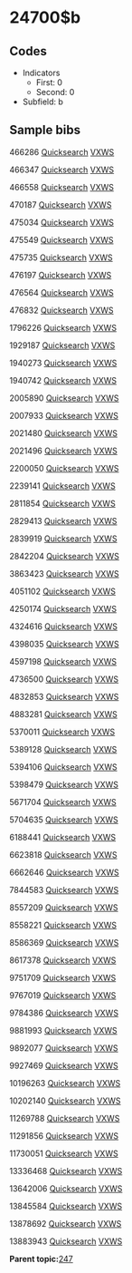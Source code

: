 # 24700$b

## Codes

-   Indicators
    -   First: 0
    -   Second: 0
-   Subfield: b

## Sample bibs

466286 [Quicksearch](https://search.library.yale.edu/catalog/466286) [VXWS](http://prodorbis.library.yale.edu:7014/vxws/GetHoldingsService?bibId=466286)

466347 [Quicksearch](https://search.library.yale.edu/catalog/466347) [VXWS](http://prodorbis.library.yale.edu:7014/vxws/GetHoldingsService?bibId=466347)

466558 [Quicksearch](https://search.library.yale.edu/catalog/466558) [VXWS](http://prodorbis.library.yale.edu:7014/vxws/GetHoldingsService?bibId=466558)

470187 [Quicksearch](https://search.library.yale.edu/catalog/470187) [VXWS](http://prodorbis.library.yale.edu:7014/vxws/GetHoldingsService?bibId=470187)

475034 [Quicksearch](https://search.library.yale.edu/catalog/475034) [VXWS](http://prodorbis.library.yale.edu:7014/vxws/GetHoldingsService?bibId=475034)

475549 [Quicksearch](https://search.library.yale.edu/catalog/475549) [VXWS](http://prodorbis.library.yale.edu:7014/vxws/GetHoldingsService?bibId=475549)

475735 [Quicksearch](https://search.library.yale.edu/catalog/475735) [VXWS](http://prodorbis.library.yale.edu:7014/vxws/GetHoldingsService?bibId=475735)

476197 [Quicksearch](https://search.library.yale.edu/catalog/476197) [VXWS](http://prodorbis.library.yale.edu:7014/vxws/GetHoldingsService?bibId=476197)

476564 [Quicksearch](https://search.library.yale.edu/catalog/476564) [VXWS](http://prodorbis.library.yale.edu:7014/vxws/GetHoldingsService?bibId=476564)

476832 [Quicksearch](https://search.library.yale.edu/catalog/476832) [VXWS](http://prodorbis.library.yale.edu:7014/vxws/GetHoldingsService?bibId=476832)

1796226 [Quicksearch](https://search.library.yale.edu/catalog/1796226) [VXWS](http://prodorbis.library.yale.edu:7014/vxws/GetHoldingsService?bibId=1796226)

1929187 [Quicksearch](https://search.library.yale.edu/catalog/1929187) [VXWS](http://prodorbis.library.yale.edu:7014/vxws/GetHoldingsService?bibId=1929187)

1940273 [Quicksearch](https://search.library.yale.edu/catalog/1940273) [VXWS](http://prodorbis.library.yale.edu:7014/vxws/GetHoldingsService?bibId=1940273)

1940742 [Quicksearch](https://search.library.yale.edu/catalog/1940742) [VXWS](http://prodorbis.library.yale.edu:7014/vxws/GetHoldingsService?bibId=1940742)

2005890 [Quicksearch](https://search.library.yale.edu/catalog/2005890) [VXWS](http://prodorbis.library.yale.edu:7014/vxws/GetHoldingsService?bibId=2005890)

2007933 [Quicksearch](https://search.library.yale.edu/catalog/2007933) [VXWS](http://prodorbis.library.yale.edu:7014/vxws/GetHoldingsService?bibId=2007933)

2021480 [Quicksearch](https://search.library.yale.edu/catalog/2021480) [VXWS](http://prodorbis.library.yale.edu:7014/vxws/GetHoldingsService?bibId=2021480)

2021496 [Quicksearch](https://search.library.yale.edu/catalog/2021496) [VXWS](http://prodorbis.library.yale.edu:7014/vxws/GetHoldingsService?bibId=2021496)

2200050 [Quicksearch](https://search.library.yale.edu/catalog/2200050) [VXWS](http://prodorbis.library.yale.edu:7014/vxws/GetHoldingsService?bibId=2200050)

2239141 [Quicksearch](https://search.library.yale.edu/catalog/2239141) [VXWS](http://prodorbis.library.yale.edu:7014/vxws/GetHoldingsService?bibId=2239141)

2811854 [Quicksearch](https://search.library.yale.edu/catalog/2811854) [VXWS](http://prodorbis.library.yale.edu:7014/vxws/GetHoldingsService?bibId=2811854)

2829413 [Quicksearch](https://search.library.yale.edu/catalog/2829413) [VXWS](http://prodorbis.library.yale.edu:7014/vxws/GetHoldingsService?bibId=2829413)

2839919 [Quicksearch](https://search.library.yale.edu/catalog/2839919) [VXWS](http://prodorbis.library.yale.edu:7014/vxws/GetHoldingsService?bibId=2839919)

2842204 [Quicksearch](https://search.library.yale.edu/catalog/2842204) [VXWS](http://prodorbis.library.yale.edu:7014/vxws/GetHoldingsService?bibId=2842204)

3863423 [Quicksearch](https://search.library.yale.edu/catalog/3863423) [VXWS](http://prodorbis.library.yale.edu:7014/vxws/GetHoldingsService?bibId=3863423)

4051102 [Quicksearch](https://search.library.yale.edu/catalog/4051102) [VXWS](http://prodorbis.library.yale.edu:7014/vxws/GetHoldingsService?bibId=4051102)

4250174 [Quicksearch](https://search.library.yale.edu/catalog/4250174) [VXWS](http://prodorbis.library.yale.edu:7014/vxws/GetHoldingsService?bibId=4250174)

4324616 [Quicksearch](https://search.library.yale.edu/catalog/4324616) [VXWS](http://prodorbis.library.yale.edu:7014/vxws/GetHoldingsService?bibId=4324616)

4398035 [Quicksearch](https://search.library.yale.edu/catalog/4398035) [VXWS](http://prodorbis.library.yale.edu:7014/vxws/GetHoldingsService?bibId=4398035)

4597198 [Quicksearch](https://search.library.yale.edu/catalog/4597198) [VXWS](http://prodorbis.library.yale.edu:7014/vxws/GetHoldingsService?bibId=4597198)

4736500 [Quicksearch](https://search.library.yale.edu/catalog/4736500) [VXWS](http://prodorbis.library.yale.edu:7014/vxws/GetHoldingsService?bibId=4736500)

4832853 [Quicksearch](https://search.library.yale.edu/catalog/4832853) [VXWS](http://prodorbis.library.yale.edu:7014/vxws/GetHoldingsService?bibId=4832853)

4883281 [Quicksearch](https://search.library.yale.edu/catalog/4883281) [VXWS](http://prodorbis.library.yale.edu:7014/vxws/GetHoldingsService?bibId=4883281)

5370011 [Quicksearch](https://search.library.yale.edu/catalog/5370011) [VXWS](http://prodorbis.library.yale.edu:7014/vxws/GetHoldingsService?bibId=5370011)

5389128 [Quicksearch](https://search.library.yale.edu/catalog/5389128) [VXWS](http://prodorbis.library.yale.edu:7014/vxws/GetHoldingsService?bibId=5389128)

5394106 [Quicksearch](https://search.library.yale.edu/catalog/5394106) [VXWS](http://prodorbis.library.yale.edu:7014/vxws/GetHoldingsService?bibId=5394106)

5398479 [Quicksearch](https://search.library.yale.edu/catalog/5398479) [VXWS](http://prodorbis.library.yale.edu:7014/vxws/GetHoldingsService?bibId=5398479)

5671704 [Quicksearch](https://search.library.yale.edu/catalog/5671704) [VXWS](http://prodorbis.library.yale.edu:7014/vxws/GetHoldingsService?bibId=5671704)

5704635 [Quicksearch](https://search.library.yale.edu/catalog/5704635) [VXWS](http://prodorbis.library.yale.edu:7014/vxws/GetHoldingsService?bibId=5704635)

6188441 [Quicksearch](https://search.library.yale.edu/catalog/6188441) [VXWS](http://prodorbis.library.yale.edu:7014/vxws/GetHoldingsService?bibId=6188441)

6623818 [Quicksearch](https://search.library.yale.edu/catalog/6623818) [VXWS](http://prodorbis.library.yale.edu:7014/vxws/GetHoldingsService?bibId=6623818)

6662646 [Quicksearch](https://search.library.yale.edu/catalog/6662646) [VXWS](http://prodorbis.library.yale.edu:7014/vxws/GetHoldingsService?bibId=6662646)

7844583 [Quicksearch](https://search.library.yale.edu/catalog/7844583) [VXWS](http://prodorbis.library.yale.edu:7014/vxws/GetHoldingsService?bibId=7844583)

8557209 [Quicksearch](https://search.library.yale.edu/catalog/8557209) [VXWS](http://prodorbis.library.yale.edu:7014/vxws/GetHoldingsService?bibId=8557209)

8558221 [Quicksearch](https://search.library.yale.edu/catalog/8558221) [VXWS](http://prodorbis.library.yale.edu:7014/vxws/GetHoldingsService?bibId=8558221)

8586369 [Quicksearch](https://search.library.yale.edu/catalog/8586369) [VXWS](http://prodorbis.library.yale.edu:7014/vxws/GetHoldingsService?bibId=8586369)

8617378 [Quicksearch](https://search.library.yale.edu/catalog/8617378) [VXWS](http://prodorbis.library.yale.edu:7014/vxws/GetHoldingsService?bibId=8617378)

9751709 [Quicksearch](https://search.library.yale.edu/catalog/9751709) [VXWS](http://prodorbis.library.yale.edu:7014/vxws/GetHoldingsService?bibId=9751709)

9767019 [Quicksearch](https://search.library.yale.edu/catalog/9767019) [VXWS](http://prodorbis.library.yale.edu:7014/vxws/GetHoldingsService?bibId=9767019)

9784386 [Quicksearch](https://search.library.yale.edu/catalog/9784386) [VXWS](http://prodorbis.library.yale.edu:7014/vxws/GetHoldingsService?bibId=9784386)

9881993 [Quicksearch](https://search.library.yale.edu/catalog/9881993) [VXWS](http://prodorbis.library.yale.edu:7014/vxws/GetHoldingsService?bibId=9881993)

9892077 [Quicksearch](https://search.library.yale.edu/catalog/9892077) [VXWS](http://prodorbis.library.yale.edu:7014/vxws/GetHoldingsService?bibId=9892077)

9927469 [Quicksearch](https://search.library.yale.edu/catalog/9927469) [VXWS](http://prodorbis.library.yale.edu:7014/vxws/GetHoldingsService?bibId=9927469)

10196263 [Quicksearch](https://search.library.yale.edu/catalog/10196263) [VXWS](http://prodorbis.library.yale.edu:7014/vxws/GetHoldingsService?bibId=10196263)

10202140 [Quicksearch](https://search.library.yale.edu/catalog/10202140) [VXWS](http://prodorbis.library.yale.edu:7014/vxws/GetHoldingsService?bibId=10202140)

11269788 [Quicksearch](https://search.library.yale.edu/catalog/11269788) [VXWS](http://prodorbis.library.yale.edu:7014/vxws/GetHoldingsService?bibId=11269788)

11291856 [Quicksearch](https://search.library.yale.edu/catalog/11291856) [VXWS](http://prodorbis.library.yale.edu:7014/vxws/GetHoldingsService?bibId=11291856)

11730051 [Quicksearch](https://search.library.yale.edu/catalog/11730051) [VXWS](http://prodorbis.library.yale.edu:7014/vxws/GetHoldingsService?bibId=11730051)

13336468 [Quicksearch](https://search.library.yale.edu/catalog/13336468) [VXWS](http://prodorbis.library.yale.edu:7014/vxws/GetHoldingsService?bibId=13336468)

13642006 [Quicksearch](https://search.library.yale.edu/catalog/13642006) [VXWS](http://prodorbis.library.yale.edu:7014/vxws/GetHoldingsService?bibId=13642006)

13845584 [Quicksearch](https://search.library.yale.edu/catalog/13845584) [VXWS](http://prodorbis.library.yale.edu:7014/vxws/GetHoldingsService?bibId=13845584)

13878692 [Quicksearch](https://search.library.yale.edu/catalog/13878692) [VXWS](http://prodorbis.library.yale.edu:7014/vxws/GetHoldingsService?bibId=13878692)

13883943 [Quicksearch](https://search.library.yale.edu/catalog/13883943) [VXWS](http://prodorbis.library.yale.edu:7014/vxws/GetHoldingsService?bibId=13883943)

**Parent topic:**[247](../../tags/247/247.md)

